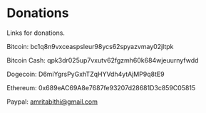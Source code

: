 # Donations
Links for donations.

Bitcoin:        bc1q8n9vxceaspsleur98ycs62spyazvmay02jltpk

Bitcoin Cash:   qpk3dr025up7vxutv62fgzmh60k684wjeuurnyfwdd

Dogecoin:       D6miYgrsPyGxhTZqHYVdh4ytAjMP9q8tE9

Ethereum:       0x689eAC69A8e7687fe93207d28681D3c859C05815

Paypal:         amritabithi@gmail.com
